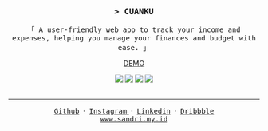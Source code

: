 <h3 align="center">
  <samp
    >&gt; <b>CUANKU</b
    >
  </samp>
</h3>
<p align="center">
  <samp
    >「 A user-friendly web app to track your income and expenses, helping you manage your finances and budget with ease. 」
    <br />
  </samp>
</p>

<p align="center">
<a href="https://cuanku.vercel.app" target="_blank">DEMO</a>
</p>
<div align="center">
    <img src="https://img.shields.io/badge/tailwindcss-%2338B2AC.svg?style=for-the-badge&logo=tailwind-css&logoColor=white"/>
    <img src="https://img.shields.io/badge/react-%2320232a.svg?style=for-the-badge&logo=react&logoColor=%2361DAFB"/>
    <img src="https://img.shields.io/badge/Next-black?style=for-the-badge&logo=next.js&logoColor=white"/>
    <img src="https://img.shields.io/badge/postgres-%23316192.svg?style=for-the-badge&logo=postgresql&logoColor=white"/>
</div>
<br/>

---

<div align='center'>
<a href="https://github.com/elvxk" target="_blank"><samp>Github</samp></a>
&nbsp;&middot;&nbsp;
<a href="https://github.com/elvxk" target="_blank"><samp>Instagram</samp> </a>
&nbsp;&middot;&nbsp;
<a href="https://www.linkedin.com/in/elvxk/" target="_blank"><samp>Linkedin</samp></a>
&nbsp;&middot;&nbsp;
<a href="https://dribbble.com/elvxk" target="_blank"><samp>Dribbble</samp></a>
<br/>
<a href="https://sandri.my.id" target="_blank"><samp>www.sandri.my.id</samp></a>
</div>
